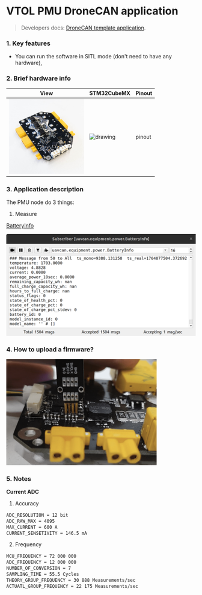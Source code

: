 # VTOL PMU DroneCAN application

> Developers docs: [DroneCAN template application](https://github.com/RaccoonlabDev/mini_v2_node/wiki/dronecan).

### 1. Key features

- You can run the software in SITL mode (don't need to have any hardware),

### 2. Brief hardware info

| View | STM32CubeMX | Pinout |
| ---- | ----------- | ------ |
| <img src="Assets/view.jpg" alt="drawing" width="200"> | <img src="https://github.com/Innopolis-UAV-Team/vtol-pmu-ioc/raw/6530f3319c28916c0268c4aedbf7e330f0dfdd90/Assets/stm32cubemx.png" alt="drawing" width="200"> | pinout |

### 3. Application description

The PMU node do 3 things:
1. Measure

[BatteryInfo](https://dronecan.github.io/Specification/7._List_of_standard_data_types/#batteryinfo)

<img src="Assets/battery_info.png" alt="drawing">

### 4. How to upload a firmware?

<img src="Assets/swd.png" alt="drawing" width="400">

### 5. Notes

**Current ADC**

1. Accuracy

```
ADC_RESOLUTION = 12 bit
ADC_RAW_MAX = 4095
MAX_CURRENT = 600 A
CURRENT_SENSETIVITY = 146.5 mA
```

2. Frequency

```
MCU_FREQUENCY = 72 000 000
ADC_FREQUENCY = 12 000 000
NUMBER_OF_CONVERSION = 7
SAMPLING_TIME = 55.5 Cycles
THEORY_GROUP_FREQUENCY = 30 888 Measurements/sec
ACTUATL_GROUP_FREQUENCY = 22 175 Measurements/sec
```

